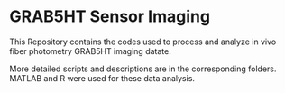 # GRAB5HT Sensor Imaging
This Repository contains the codes used to process and analyze in vivo fiber photometry GRAB5HT imaging datate. 

More detailed scripts and descriptions are in the corresponding folders. MATLAB and R were used for these data analysis.
